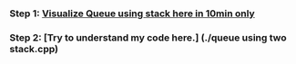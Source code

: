 ### **Step 1:** [Visualize Queue using stack here in 10min only](https://www.youtube.com/watch?v=iEwX3XA5SDo)

### **Step 2:** [Try to understand my code here.] (./queue using two stack.cpp)